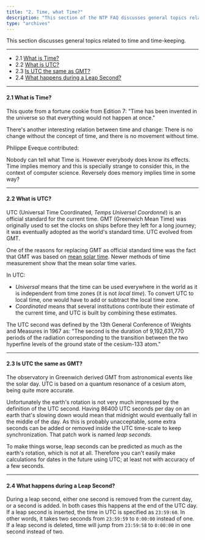 ```yaml
---
title: "2. Time, what Time?"
description: "This section of the NTP FAQ discusses general topics related to time and time-keeping."
type: "archives"
---
```


This section discusses general topics related to time and time-keeping.

* * *

* 2.1 [What is Time?](#21-what-is-time)
* 2.2 [What is UTC?](#22-what-is-utc)
* 2.3 [Is UTC the same as GMT?](#23-is-utc-the-same-as-gmt)
* 2.4 [What happens during a Leap Second?](#24-what-happens-during-a-leap-second)

* * *

#### 2.1 What is Time?

This quote from a fortune cookie from Edition 7: "Time has been invented in the universe so that everything would not happen at once."

There's another interesting relation between time and change: There is no change without the concept of time, and there is no movement without time.

Philippe Eveque contributed:

Nobody can tell what Time is. However everybody does know its effects. Time implies memory and this is specially strange to consider this, in the context of computer science. Reversely does memory implies time in some way?

* * *

#### 2.2 What is UTC?

UTC (Universal Time Coordinated, _Temps Universel Coordonné_) is an official standard for the current time.  GMT (Greenwich Mean Time) was originally used to set the clocks on ships before they left for a long journey; it was eventually adopted as the world's standard time. UTC evolved from GMT. 

One of the reasons for replacing GMT as official standard time was the fact that GMT was based on [mean solar time](https://en.wikipedia.org/wiki/Solar_time#Mean_solar_time). Newer methods of time measurement show that the mean solar time varies.

In UTC:

* _Universal_ means that the time can be used everywhere in the world as it is independent from time zones (it is not _local time_). To convert UTC to local time, one would have to add or subtract the local time zone.
* _Coordinated_ means that several institutions contribute their estimate of the current time, and UTC is built by combining these estimates.

The UTC second was defined by the 13th General Conference of Weights and Measures in 1967 as: "The second is the duration of 9,192,631,770 periods of the radiation corresponding to the transition between the two hyperfine levels of the ground state of the cesium-133 atom."

* * *

#### 2.3 Is UTC the same as GMT?

The observatory in Greenwich derived GMT from astronomical events like the solar day. UTC is based on a quantum resonance of a cesium atom, being quite more accurate.

Unfortunately the earth's rotation is not very much impressed by the definition of the UTC second. Having 86400 UTC seconds per day on an earth that's slowing down would mean that midnight would eventually fall in the middle of the day. As this is probably unacceptable, some extra seconds can be added or removed inside the UTC time-scale to keep synchronization. That patch work is named _leap seconds_.

To make things worse, leap seconds can be predicted as much as the earth's rotation, which is not at all. Therefore you can't easily make calculations for dates in the future using UTC; at least not with accuracy of a few seconds.

* * *

#### 2.4 What happens during a Leap Second?

During a leap second, either one second is removed from the current day, or a second is added. In both cases this happens at the end of the UTC day. If a leap second is inserted, the time in UTC is specified as `23:59:60`. In other words, it takes two seconds from `23:59:59` to `0:00:00` instead of one. If a leap second is deleted, time will jump from `23:59:58` to `0:00:00` in one second instead of two.